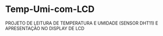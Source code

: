 # Temp-Umi-com-LCD
PROJETO DE LEITURA DE TEMPERATURA E UMIDADE (SENSOR DHT11) E APRESENTAÇÃO NO DISPLAY DE LCD

